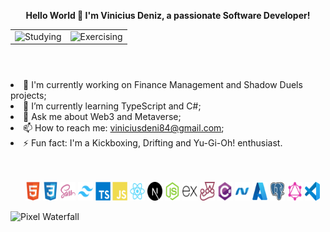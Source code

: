 <header role="banner">
    <p align="center"><b>Hello World 👋 I'm Vinicius Deniz, a passionate Software Developer!</b></p>
    <table>
        <tr>
            <td>
                <img tabindex="0" role="img" alt="Studying" height="270" src="https://i.imgur.com/Roz986j.gif" aria-label="Image of a pixel character studying">
            </td>
            <td>
               <img tabindex="0" role="img" alt="Exercising" height="270" src="https://media1.giphy.com/media/GbIwskRsr94d8UV1KC/giphy.gif?cid=ecf05e47e6rtsfno5yjtdwb8lhr6ea5usikr6zyxefmger9n&ep=v1_gifs_related&rid=giphy.gif&ct=g" aria-label="Image of pixel character exercising">
           </td>
       </tr>
    </table>
</header>

<main> 
     <li>🔭 I'm currently working on Finance Management and Shadow Duels projects;</li>
     <li>🌱 I’m currently learning TypeScript and C#;</li>
     <li>💬 Ask me about Web3 and Metaverse;</li>
     <li>📫 How to reach me: <a href="mailto:viniciusdeni84@gmail.com">viniciusdeni84@gmail.com</a>;</li>
     <li>⚡ Fun fact: I'm a Kickboxing, Drifting and Yu-Gi-Oh! enthusiast.</li>
</main>
   
   <section role="contentinfo">
        <br/>
        <br/>
        <ul style="list-style: none;">
            <img tabindex="0" role="img" alt="HTML" height="30" width="5%" src="https://raw.githubusercontent.com/devicons/devicon/master/icons/html5/html5-original.svg" aria-label="HTML logo">
            <img tabindex="0" role="img" alt="CSS" height="30" width="5%" src="https://raw.githubusercontent.com/devicons/devicon/master/icons/css3/css3-original.svg" aria-label="CSS logo">
            <img tabindex="0" role="img" alt="SASS" height="30" width="5%" src="https://raw.githubusercontent.com/devicons/devicon/master/icons/sass/sass-original.svg" aria-label="SASS logo">
            <img tabindex="0" role="img" alt="TailwindCSS" height="30" width="5%" src="https://raw.githubusercontent.com/devicons/devicon/master/icons/tailwindcss/tailwindcss-plain.svg" aria-label="TailwindCSS logo">
            <img tabindex="0" role="img" alt="TypeScript" height="30" width="5%" src="https://raw.githubusercontent.com/devicons/devicon/master/icons/typescript/typescript-plain.svg" aria-label="TypeScript logo">
            <img tabindex="0" role="img" alt="JavaScript" height="30" width="5%" src="https://raw.githubusercontent.com/devicons/devicon/master/icons/javascript/javascript-plain.svg" aria-label="JavaScript logo">
            <img tabindex="0" role="img" alt="React" height="30" width="5%" src="https://raw.githubusercontent.com/devicons/devicon/master/icons/react/react-original.svg" aria-label="React logo">
            <img tabindex="0" role="img" alt="Next.js" height="30" width="5%" src="https://raw.githubusercontent.com/devicons/devicon/master/icons/nextjs/nextjs-original.svg" aria-label="Next.js logo">
            <img tabindex="0" role="img" alt="Node.js" height="30" width="5%" src="https://raw.githubusercontent.com/devicons/devicon/master/icons/nodejs/nodejs-original.svg" aria-label="Node.js logo">
            <img tabindex="0" role="img" alt="Express" height="30" width="5%" src="https://raw.githubusercontent.com/devicons/devicon/master/icons/express/express-original.svg" aria-label="Express logo">
            <img tabindex="0" role="img" alt="Jest" height="30" width="5%" src="https://raw.githubusercontent.com/devicons/devicon/master/icons/jest/jest-plain.svg" aria-label="Jest logo">
            <img tabindex="0" role="img" alt="C#" height="30" width="5%" src="https://raw.githubusercontent.com/devicons/devicon/master/icons/csharp/csharp-original.svg" aria-label="C# logo">
            <img tabindex="0" role="img" alt=".NET" height="30" width="5%" src="https://raw.githubusercontent.com/devicons/devicon/master/icons/dot-net/dot-net-original.svg" aria-label=".NET logo">
            <img tabindex="0" role="img" alt="Azure" height="30" width="5%" src="https://raw.githubusercontent.com/devicons/devicon/master/icons/azure/azure-original.svg" aria-label="Azure logo">
            <img tabindex="0" role="img" alt="PostgreSQL" height="30" width="5%" src="https://raw.githubusercontent.com/devicons/devicon/master/icons/postgresql/postgresql-original.svg" aria-label="PostgreSQL logo">
            <img tabindex="0" role="img" alt="GraphQL" height="30" width="5%" src="https://raw.githubusercontent.com/devicons/devicon/master/icons/graphql/graphql-plain.svg" aria-label="GraphQL logo">
            <img tabindex="0" role="img" alt="VSCode" height="30" width="5%" src="https://raw.githubusercontent.com/devicons/devicon/master/icons/vscode/vscode-original.svg" aria-label="VSCode logo">
        </ul>
    </section>

   <footer>
       <img tabindex="0" role="img" alt="Pixel Waterfall" height="270" width="100%" src="https://i.imgur.com/9efeaJL.gif" aria-label="Footer gif of a pixel waterfall">
   </footer>

